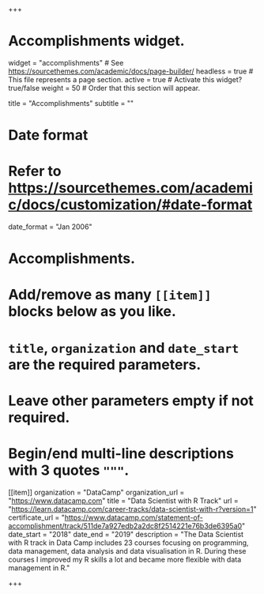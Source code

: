 +++
# Accomplishments widget.
widget = "accomplishments"  # See https://sourcethemes.com/academic/docs/page-builder/
headless = true  # This file represents a page section.
active = true  # Activate this widget? true/false
weight = 50  # Order that this section will appear.

title = "Accomplish&shy;ments"
subtitle = ""

# Date format
#   Refer to https://sourcethemes.com/academic/docs/customization/#date-format
date_format = "Jan 2006"

# Accomplishments.
#   Add/remove as many `[[item]]` blocks below as you like.
#   `title`, `organization` and `date_start` are the required parameters.
#   Leave other parameters empty if not required.
#   Begin/end multi-line descriptions with 3 quotes `"""`.
  
[[item]]
  organization = "DataCamp"
  organization_url = "https://www.datacamp.com"
  title = "Data Scientist with R Track"
  url = "https://learn.datacamp.com/career-tracks/data-scientist-with-r?version=1"
  certificate_url = "https://www.datacamp.com/statement-of-accomplishment/track/511de7a927edb2a2dc8f2514221e76b3de6395a0"
  date_start = "2018"
  date_end = "2019"
  description = "The Data Scientist with R track in Data Camp includes 23 courses focusing on programming, data management, data analysis and data visualisation in R. During these courses I improved my R skills a lot and became more flexible with data management in R."

+++
